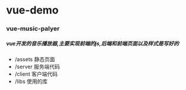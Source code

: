 # vue-demo

### vue-music-palyer 
##### vue开发的音乐播放器,主要实现前端的js,后端和前端页面以及样式是写好的
- /assets 静态页面
- /server 服务端代码
- /client 客户端代码
- /libs 使用的库